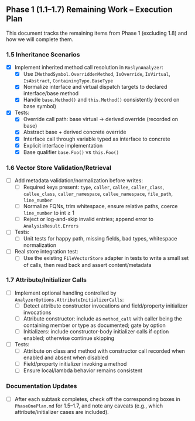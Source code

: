 ## Phase 1 (1.1–1.7) Remaining Work – Execution Plan

This document tracks the remaining items from Phase 1 (excluding 1.8) and how we will complete them.

### 1.5 Inheritance Scenarios

- [x] Implement inherited method call resolution in `RoslynAnalyzer`:
  - [x] Use `IMethodSymbol.OverriddenMethod`, `IsOverride`, `IsVirtual`, `IsAbstract`, `ContainingType.BaseType`
  - [x] Normalize interface and virtual dispatch targets to declared interface/base method
  - [x] Handle `base.Method()` and `this.Method()` consistently (record on base symbol)
- [x] Tests:
  - [x] Override call path: base virtual → derived override (recorded on base)
  - [x] Abstract base + derived concrete override
  - [x] Interface call through variable typed as interface to concrete
  - [x] Explicit interface implementation
  - [x] Base qualifier `base.Foo()` vs `this.Foo()`

### 1.6 Vector Store Validation/Retrieval

- [ ] Add metadata validation/normalization before writes:
  - [ ] Required keys present: `type`, `caller`, `callee`, `caller_class`, `callee_class`, `caller_namespace`, `callee_namespace`, `file_path`, `line_number`
  - [ ] Normalize FQNs, trim whitespace, ensure relative paths, coerce `line_number` to int ≥ 1
  - [ ] Reject or log-and-skip invalid entries; append error to `AnalysisResult.Errors`
- [ ] Tests:
  - [ ] Unit tests for happy path, missing fields, bad types, whitespace normalization
- [ ] Real store integration test:
  - [ ] Use the existing `FileVectorStore` adapter in tests to write a small set of calls, then read back and assert content/metadata

### 1.7 Attribute/Initializer Calls

- [ ] Implement optional handling controlled by `AnalyzerOptions.AttributeInitializerCalls`:
  - [ ] Detect attribute constructor invocations and field/property initializer invocations
  - [ ] Attribute constructor: include as `method_call` with caller being the containing member or type as documented; gate by option
  - [ ] Initializers: include constructor-body initializer calls if option enabled; otherwise continue skipping
- [ ] Tests:
  - [ ] Attribute on class and method with constructor call recorded when enabled and absent when disabled
  - [ ] Field/property initializer invoking a method
  - [ ] Ensure local/lambda behavior remains consistent

### Documentation Updates

- [ ] After each subtask completes, check off the corresponding boxes in `PhaseOnePlan.md` for 1.5–1.7, and note any caveats (e.g., which attribute/initializer cases are included).


